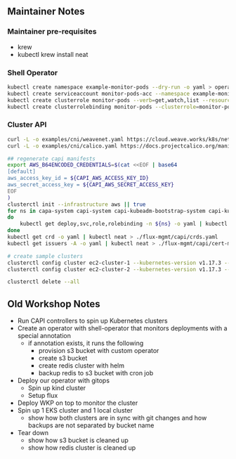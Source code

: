 ## Maintainer Notes

### Maintainer pre-requisites

* krew
* kubectl krew install neat

### Shell Operator

```sh
kubectl create namespace example-monitor-pods --dry-run -o yaml > operators/shell-operator/ns.yaml
kubectl create serviceaccount monitor-pods-acc --namespace example-monitor-pods --dry-run -o yaml > operators/shell-operator/sa.yaml
kubectl create clusterrole monitor-pods --verb=get,watch,list --resource=pods --dry-run -o yaml > operators/shell-operator/cr.yaml
kubectl create clusterrolebinding monitor-pods --clusterrole=monitor-pods --serviceaccount=example-monitor-pods:monitor-pods-acc --dry-run -o yaml > operators/shell-operator/crb.yaml
```

### Cluster API

```sh
curl -L -o examples/cni/weavenet.yaml https://cloud.weave.works/k8s/net
curl -L -o examples/cni/calico.yaml https://docs.projectcalico.org/manifests/calico.yaml

## regenerate capi manifests
export AWS_B64ENCODED_CREDENTIALS=$(cat <<EOF | base64
[default]
aws_access_key_id = ${CAPI_AWS_ACCESS_KEY_ID}
aws_secret_access_key = ${CAPI_AWS_SECRET_ACCESS_KEY}
EOF
)
clusterctl init --infrastructure aws || true
for ns in capa-system capi-system capi-kubeadm-bootstrap-system capi-kubeadm-control-plane-system
do
    kubectl get deploy,svc,role,rolebinding -n ${ns} -o yaml | kubectl neat | grep -v clusterIP > ./flux-mgmt/capi/${ns}.yaml
done
kubectl get crd -o yaml | kubectl neat > ./flux-mgmt/capi/crds.yaml
kubectl get issuers -A -o yaml | kubectl neat > ./flux-mgmt/capi/cert-manager-issuers.yaml

# create sample clusters
clusterctl config cluster ec2-cluster-1 --kubernetes-version v1.17.3 --control-plane-machine-count=3 --worker-machine-count=3 > examples/clusters/ec2-cluster-1.yaml
clusterctl config cluster ec2-cluster-2 --kubernetes-version v1.17.3 --control-plane-machine-count=3 --worker-machine-count=3 > examples/clusters/ec2-cluster-2.yaml

clusterctl delete --all
```


## Old Workshop Notes

* Run CAPI controllers to spin up Kubernetes clusters
* Create an operator with shell-operator that monitors deployments with a special annotation
    * if annotation exists, it runs the following
        * provision s3 bucket with custom operator
        * create s3 bucket
        * create redis cluster with helm
        * backup redis to s3 bucket with cron job
* Deploy our operator with gitops
    * Spin up kind cluster
    * Setup flux
* Deploy WKP on top to monitor the cluster
* Spin up 1 EKS cluster and 1 local cluster
    * show how both clusters are in sync with git changes and how backups are not separated by bucket name
* Tear down
    * show how s3 bucket is cleaned up
    * show how redis cluster is cleaned up